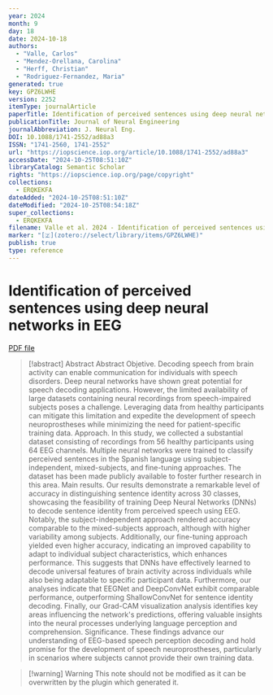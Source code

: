 ```yaml
---
year: 2024
month: 9
day: 18
date: 2024-10-18
authors:
  - "Valle, Carlos"
  - "Mendez-Orellana, Carolina"
  - "Herff, Christian"
  - "Rodriguez-Fernandez, Maria"
generated: true
key: GPZ6LWHE
version: 2252
itemType: journalArticle
paperTitle: Identification of perceived sentences using deep neural networks in EEG
publicationTitle: Journal of Neural Engineering
journalAbbreviation: J. Neural Eng.
DOI: 10.1088/1741-2552/ad88a3
ISSN: "1741-2560, 1741-2552"
url: "https://iopscience.iop.org/article/10.1088/1741-2552/ad88a3"
accessDate: "2024-10-25T08:51:10Z"
libraryCatalog: Semantic Scholar
rights: "https://iopscience.iop.org/page/copyright"
collections:
  - ERQKEKFA
dateAdded: "2024-10-25T08:51:10Z"
dateModified: "2024-10-25T08:54:18Z"
super_collections:
  - ERQKEKFA
filename: Valle et al. 2024 - Identification of perceived sentences using deep neural networks in EEG.pdf
marker: "[🇿](zotero://select/library/items/GPZ6LWHE)"
publish: true
type: reference
---
```

# Identification of perceived sentences using deep neural networks in EEG

[PDF file](/Papers/PDFs/Valle%20et%20al.%202024%20-%20Identification%20of%20perceived%20sentences%20using%20deep%20neural%20networks%20in%20EEG.pdf)

> [!abstract] Abstract
> Abstract
>             Objetive. Decoding speech from brain activity can enable communication for individuals with speech disorders. Deep neural networks have shown great potential for speech decoding applications. However, the limited availability of large datasets containing neural recordings from speech-impaired subjects poses a challenge. Leveraging data from healthy participants can mitigate this limitation and expedite the development of speech neuroprostheses while minimizing the need for patient-specific training data. &#xD;Approach. In this study, we collected a substantial dataset consisting of recordings from 56 healthy participants using 64 EEG channels. Multiple neural networks were trained to classify perceived sentences in the Spanish language using subject-independent, mixed-subjects, and fine-tuning approaches. The dataset has been made publicly available to foster further research in this area.&#xD;Main results. Our results demonstrate a remarkable level of accuracy in distinguishing sentence identity across 30 classes, showcasing the feasibility of training Deep Neural Networks (DNNs) to decode sentence identity from perceived speech using EEG. Notably, the subject-independent approach rendered accuracy comparable to the mixed-subjects approach, although with higher variability among subjects. Additionally, our fine-tuning approach yielded even higher accuracy, indicating an improved capability to adapt to individual subject characteristics, which enhances performance. This suggests that DNNs have effectively learned to decode universal features of brain activity across individuals while also being adaptable to specific participant data. Furthermore, our analyses indicate that EEGNet and DeepConvNet exhibit comparable performance, outperforming ShallowConvNet for sentence identity decoding. Finally, our Grad-CAM visualization analysis identifies key areas influencing the network's predictions, offering valuable insights into the neural processes underlying language perception and comprehension.&#xD;Significance. These findings advance our understanding of EEG-based speech perception decoding and hold promise for the development of speech neuroprostheses, particularly in scenarios where subjects cannot provide their own training data.

>[!warning] Warning
> This note should not be modified as it can be overwritten by the plugin which generated it.

